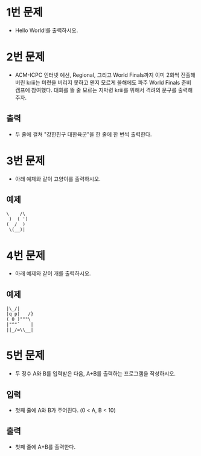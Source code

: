 # 1번 문제
- Hello World!를 출력하시오.

# 2번 문제
- ACM-ICPC 인터넷 예선, Regional, 그리고 World Finals까지 이미 2회씩 진출해버린 kriii는 미련을 버리지 못하고 왠지 모르게 올해에도 파주 World Finals 준비 캠프에 참여했다. 대회를 뜰 줄 모르는 지박령 kriii를 위해서 격려의 문구를 출력해주자.

## 출력
- 두 줄에 걸쳐 "강한친구 대한육군"을 한 줄에 한 번씩 출력한다.

# 3번 문제
- 아래 예제와 같이 고양이를 출력하시오.

## 예제
```
\    /\
 )  ( ')
(  /  )
 \(__)|
 ```

# 4번 문제
- 아래 예제와 같이 개를 출력하시오.

## 예제
```
|\_/|
|q p|   /}
( 0 )"""\
|"^"`    |
||_/=\\__|
```

# 5번 문제
- 두 정수 A와 B를 입력받은 다음, A+B를 출력하는 프로그램을 작성하시오.

## 입력
- 첫째 줄에 A와 B가 주어진다. (0 < A, B < 10)

## 출력
- 첫째 줄에 A+B를 출력한다.




